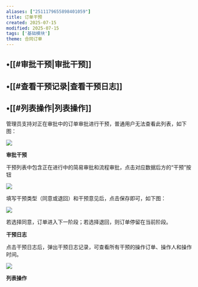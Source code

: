 ```yaml
---
aliases: ["2511179655898401059"]
title: 订单干预
created: 2025-07-15
modified: 2025-07-15
tags: ['基础模块']
theme: 合同订单
---
```


## •[[#审批干预|审批干预]]

## •[[#查看干预记录|查看干预日志]]

## •[[#列表操作|列表操作]]

管理员支持对正在审批中的订单审批进行干预，普通用户无法查看此列表，如下图：

![](https://myhelpdoc.oss-cn-heyuan.aliyuncs.com/mdimages/ab0fb460b56184c3103fc31cd29d4f87.jpg)

**审批干预**

干预列表中包含正在进行中的简易审批和流程审批，点击对应数据后方的“干预”按钮

![](https://myhelpdoc.oss-cn-heyuan.aliyuncs.com/mdimages/9c7401965a359340fcf2a0fd82c5cf3f.jpg)

填写干预类型（同意或退回）和干预意见后，点击保存即可，如下图：

![](https://myhelpdoc.oss-cn-heyuan.aliyuncs.com/mdimages/258a29105d397eedf100a9022fad1614.jpg)

若选择同意，订单进入下一阶段；若选择退回，则订单停留在当前阶段。

**干预日志**

点击干预日志后，弹出干预日志记录，可查看所有干预的操作订单、操作人和操作时间。

![](https://myhelpdoc.oss-cn-heyuan.aliyuncs.com/mdimages/9b263c577643429f7eb2f692db5a6307.jpg)

**列表操作**


